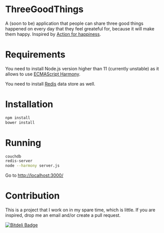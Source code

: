 # ThreeGoodThings


A (soon to be) application that people can share three good things happened on every day that they feel greateful for, because it will make them happy. Inspired by [Action for happiness](http://www.actionforhappiness.org/take-action/find-three-good-things-each-day).

# Requirements

You need to install Node.js version higher than 11 (currently unstable) as it allows to use [ECMAScript Harmony](http://en.wikipedia.org/wiki/ECMAScript#ECMAScript_Harmony_.286th_Edition.29).

You need to install [Redis](http://redis.io/) data store as well.

# Installation

``` bash
npm install
bower install
```

# Running

```bash
couchdb
redis-server
node --harmony server.js
```

Go to [http://localhost:3000/](http://localhost:3000/)

# Contribution

This is a project that I work on in my spare time, which is little. If you are inspired, drop me an email and/or create a pull request.


[![Bitdeli Badge](https://d2weczhvl823v0.cloudfront.net/denizozger/threegoodthings/trend.png)](https://bitdeli.com/free "Bitdeli Badge")

